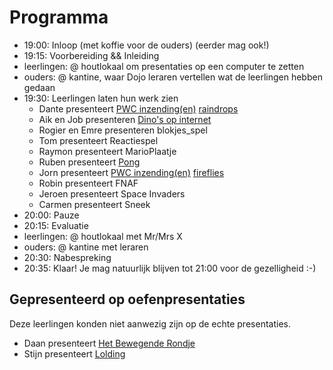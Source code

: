 # Programma
* 19:00: Inloop (met koffie voor de ouders) (eerder mag ook!)
* 19:15: Voorbereiding && Inleiding
 * leerlingen: @ houtlokaal om presentaties op een computer te zetten
 * ouders: @ kantine, waar Dojo leraren vertellen wat de leerlingen hebben gedaan
* 19:30: Leerlingen laten hun werk zien
  * Dante presenteert [PWC inzending(en)](https://github.com/DantVader2005/raindrops) [raindrops](raindrops/raindrops.pde)
  * Aik en Job presenteren [Dino's op internet](http://suppermannetjejob.github.io)
  * Rogier en Emre presenteren blokjes_spel
  * Tom presenteert Reactiespel
  * Raymon presenteert MarioPlaatje
  * Ruben presenteert [Pong](http://ruben-bouman.github.io)
  * Jorn presenteert [PWC inzending(en)](https://github.com/jorn600/WAKKA_WAKKA) [fireflies](fireflies/fireflies.pde)
  * Robin presenteert FNAF
  * Jeroen presenteert Space Invaders
  * Carmen presenteert Sneek
* 20:00: Pauze
* 20:15: Evaluatie 
 * leerlingen: @ houtlokaal met Mr/Mrs X 
 * ouders: @ kantine met leraren
* 20:30: Nabespreking
* 20:35: Klaar! Je mag natuurlijk blijven tot 21:00 voor de gezelligheid :-)


## Gepresenteerd op oefenpresentaties

Deze leerlingen konden niet aanwezig zijn op de echte presentaties.

  * Daan presenteert [Het Bewegende Rondje](hetbewegenderonje/hetbewegenderonje.pde)
  * Stijn presenteert [Lolding](Lolding/Lolding.pde)
